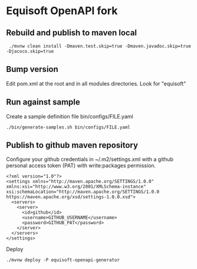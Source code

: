 # Equisoft OpenAPI fork

## Rebuild and publish to maven local
```
 ./mvnw clean install -Dmaven.test.skip=true -Dmaven.javadoc.skip=true -Djacoco.skip=true
```

## Bump version

Edit pom.xml at the root and in all modules directories. Look for "equisoft"

## Run against sample

Create a sample definition file bin/configs/FILE.yaml

```
./bin/generate-samples.sh bin/configs/FILE.yaml
```

## Publish to github maven repository

Configure your github credentials in ~/.m2/settings.xml with a github personal access token (PAT) with write:packages permission.

```
<?xml version="1.0"?>
<settings xmlns="http://maven.apache.org/SETTINGS/1.0.0" xmlns:xsi="http://www.w3.org/2001/XMLSchema-instance" xsi:schemaLocation="http://maven.apache.org/SETTINGS/1.0.0 https://maven.apache.org/xsd/settings-1.0.0.xsd">
  <servers>
    <server>
      <id>github</id>
      <username>GITHUB_USERNAME</username>
      <password>GITHUB_PAT</password>
    </server>
  </servers>
</settings>
```

Deploy

```
./mvnw deploy -P equisoft-openapi-generator
```


